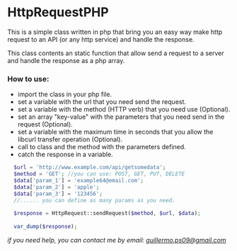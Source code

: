 # HttpRequestPHP
This is a simple class written in php that bring you an easy way make http request to an API (or any http service) and handle the response.

This class contents an static function that allow send a request to a server and handle the response as a php array.

### How to use:
* import the class in your php file.
* set a variable with the url that you need send the request.
* set a variable with the method (HTTP verb) that you need use (Optional).
* set an array "key-value" with the parameters that you need send in the request (Optional).
* set a variable with the maximum time in seconds that you allow the libcurl transfer operation (Optional).
* call to class and the method with the parameters defined.
* catch the response in a variable.

```php
  $url = 'http://www.example.com/api/getsomedata';
  $method = 'GET'; //you can use: POST, GET, PUT, DELETE
  $data['param_1'] = 'example64@email.com';
  $data['param_2'] = 'apple';
  $data['param_3'] = '123456';
  //...... you can define as many params as you need.
  
  $response = HttpRequest::sendRequest($method, $url, $data);
  
  var_dump($response);
```

*if you need help, you can contact me by email: guillermo.ps09@gmail.com*
